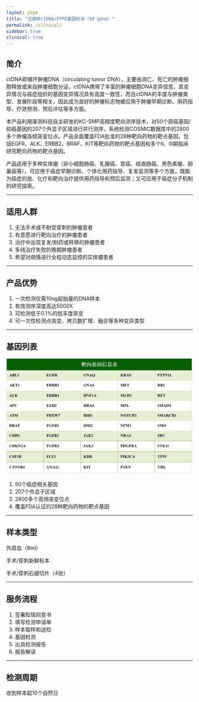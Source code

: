 ```yaml
---
layout: page
title: "泛癌种ctDNA/FFPE基因检测（50 gene）"
permalink: /clinical/
sidebar: true
clinical: true
---
```


## 简介

ctDNA即循环肿瘤DNA（circulating tumor DNA），主要由凋亡、死亡的肿瘤细胞释放或来自肿瘤细胞分泌。ctDNA携带了丰富的肿瘤细胞DNA变异信息，其变异情况与癌症组织的基因变异情况具有高度一致性，而且ctDNA的丰度与肿瘤类型、发展阶段等相关，因此成为良好的肿瘤标志物被应用于肿瘤早期诊断、用药指导、疗效预测、预后评估等多方面。

本产品利用康测科技自主研发的KC-SMP高精度靶向测序技术，对50个原癌基因/抑癌基因的207个外显子区域进行并行测序，系统检测COSMIC数据库中的2800多个肿瘤高频突变位点。产品全面覆盖FDA批准的28种靶向药物的靶点基因，包括EGFR、ALK、ERBB2、BRAF、KIT等靶向药物的靶点基因和多个II、III期临床研究靶向药物的靶点基因。

产品适用于多种实体瘤（非小细胞肺癌、乳腺癌、胃癌、结直肠癌、黑色素瘤、卵巢癌等），可应用于癌症早期诊断、个体化用药指导、复发监测等多个方面，既能为癌症的放、化疗和靶向治疗提供用药指导和预后监测；又可应用于癌症分子机制的研究探索。

---

## 适用人群

1. 无法手术或不耐受穿刺的肿瘤患者
2. 有意愿进行靶向治疗的肿瘤患者
3. 治疗中出现复发/耐药或转移的肿瘤患者
4. 多线治疗失败的晚期肿瘤患者
5. 希望对病情进行全程动态监控的实体瘤患者

---

## 产品优势

1. 一次检测仅需10ng起始量的DNA样本	
2. 有效测序深度高达5000X
3. 可检测低于0.1%的低丰度突变
3. 可一次性检测点突变、拷贝数扩增、融合等多种变异类型

---

## 基因列表

<img class="fig60" src="/image/50gene_panel/gene_table.png">

1. 50个癌症相关基因
2. 207个外显子区域
3. 2800多个高频突变位点
4. 覆盖FDA认证的28种靶向药物的靶点基因

---

## 样本类型

外周血（8ml）

手术/穿刺新鲜标本

手术/穿刺石蜡切片（4张）

---

## 服务流程

1. 签署知情同意书
2. 填写检测申请单
3. 样本取样和送检
4. 基因检测
5. 出具检测报告
6. 报告解读

---

## 检测周期

收到样本起10个自然日
